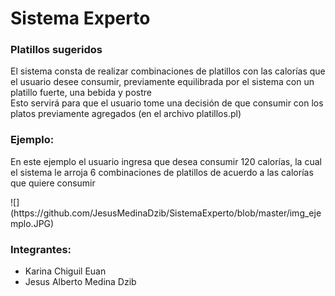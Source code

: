 <h1>Sistema Experto</h1>
<h3>Platillos sugeridos</h3>
<p>El sistema consta de realizar combinaciones de platillos con las calorías que el usuario desee consumir, previamente equilibrada por el sistema con un platillo fuerte, una bebida y postre <br>
Esto servirá para que el usuario tome una decisión de que consumir con los platos previamente agregados (en el archivo platillos.pl)
 </p>
<h3>Ejemplo:</h3>
<p>En este ejemplo el usuario ingresa que desea consumir 120 calorías, la cual el sistema le arroja 6 combinaciones de platillos de acuerdo a las calorías que quiere consumir </p>
![](https://github.com/JesusMedinaDzib/SistemaExperto/blob/master/img_ejemplo.JPG)
<br>
<h3>Integrantes:</h3>
<ul>
 <li>Karina Chiguil Euan</li>
<li>Jesus Alberto Medina Dzib</li>
</ul>

